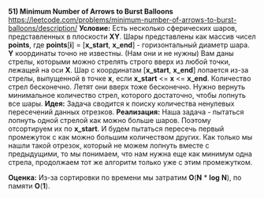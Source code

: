 **51) Minimum Number of Arrows to Burst Balloons**
https://leetcode.com/problems/minimum-number-of-arrows-to-burst-balloons/description/
**Условие:**
Есть несколько сферических шаров, представленных в плоскости **XY**. Шары представлены как массив чисел **points**, где **points**[**i**] = [**x_start**, **x_end**] - горизонтальный диаметр шара. **Y** координаты точно не известны. (Нам они и не нужны)
Вам даны стрелы, которыми можно стрелять строго вверх из любой точки, лежащей на оси **X**. Шар с координатам [**x_start**, **x_end**] лопается из-за стрелы, выпущенной в точке **x**, если **x_start** <= **x** <= **x_end**. Количество стрел бесконечно. Летят они вверх тоже бесконечно.
Нужно вернуть минимальное количество стрел, которого достаточно, чтобы лопнуть все шары.
**Идея:**
Задача сводится к поиску количества ненулевых пересечений данных отрезков.
**Реализация:**
    Наша задача - пытаться лопнуть одной стрелой как можно больше шаров. Поэтому отсортируем их по **x_start**. И будем пытаться пересечь первый промежуток с как можно большим количеством других. Как только мы нашли такой отрезок, который не можем лопнуть вместе с предыдущими, то мы понимаем, что нам нужна еще как минимум одна стрела, продолжаем тот же алгоритм только уже с этим промежутком.

**Оценка:**
    Из-за сортировки по времени мы затратим **O**(**N** * **log** **N**), по памяти **O**(**1**).
